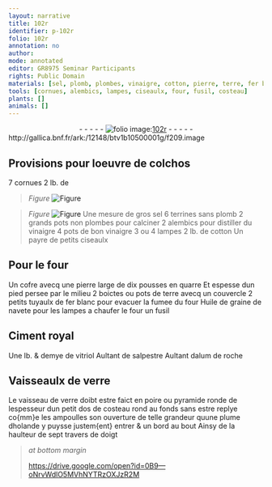 ```yaml
---
layout: narrative
title: 102r
identifier: p-102r
folio: 102r
annotation: no
author:
mode: annotated
editor: GR8975 Seminar Participants
rights: Public Domain
materials: [sel, plomb, plombes, vinaigre, cotton, pierre, terre, fer blanc, Huile de graine de navete, Ciment royal, vitriol, salpestre, alum de roche, verre, plume dholande]
tools: [cornues, alembics, lampes, ciseaulx, four, fusil, costeau]
plants: []
animals: []
---
```


<div class="folio" align="center">- - - - - <a href="http://gallica.bnf.fr/ark:/12148/btv1b10500001g/f209.image" target="_blank"><img src="https://cu-mkp.github.io/2017-workshop-edition/assets/photo-icon.png" alt="folio image: " style="display:inline-block; margin-bottom:-3px;"/>102r</a> - - - - - </div> http://gallica.bnf.fr/ark:/12148/btv1b10500001g/f209.image   

## Provisions pour loeuvre de colchos

 
7 <span class="tl">cornues</span> 2 lb. de 
> *Figure*
> <a href="☿" target="_blank"><img src="https://cu-mkp.github.io/GR8975-edition/assets/photo-icon.png" alt="Figure" style="display:inline-block; margin-bottom:-3px;"/></a>

> *Figure*
> <a href="☿" target="_blank"><img src="https://cu-mkp.github.io/GR8975-edition/assets/photo-icon.png" alt="Figure" style="display:inline-block; margin-bottom:-3px;"/></a>
 Une mesure de gros <span class="m">sel</span> 6 terrines sans <span class="m">plomb</span> 2 grands pots non <span class="m">plombes</span> pour calciner 2 <span class="tl">alembics</span> pour distiller du <span class="m">vinaigre</span> 4 pots de bon <span class="m">vinaigre</span> 3 ou 4 <span class="tl">lampes</span> 2 lb. de <span class="m">cotton</span> Un payre de petits <span class="tl">ciseaulx</span>
    

## Pour le <span class="tl">four</span>

 
Un cofre avecq une <span class="m">pierre</span> large de dix pousses en quarre Et espesse dun pied persee par le milieu 2 boictes ou pots de <span class="m">terre</span> avecq un couvercle 2 petits tuyaulx de <span class="m">fer blanc</span> pour evacuer la fumee du <span class="tl">four</span> <span class="m">Huile de graine de navete</span> pour les lampes a chaufer le <span class="tl">four</span> un <span class="tl">fusil</span>
    

## <span class="m">Ciment royal</span>

 
Une lb. & demye de <span class="m">vitriol</span> Aultant de <span class="m">salpestre</span> Aultant d<span class="m">alum de roche</span>
    

## Vaisseaulx de <span class="m">verre</span>

 
Le vaisseau de <span class="m">verre</span> doibt estre faict en poire ou pyramide ronde de lespesseur dun petit dos de <span class="tl">costeau</span> rond au fonds sans estre replye co{mm}e les ampoulles son ouverture de telle grandeur quune <span class="m">plume d<span class="pl">holande</span></span> y puysse justem{ent} entrer & un bord au bout Ainsy de la haulteur de sept travers de doigt 
> *at bottom margin*
> 
>   https://drive.google.com/open?id=0B9—oNrvWdlO5MVhNYTRzOXJzR2M  
 
 